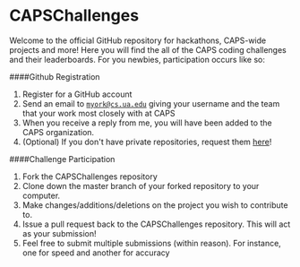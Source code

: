 CAPSChallenges
==============

Welcome to the official GitHub repository for hackathons, CAPS-wide projects and more! Here you will find the all of the CAPS coding challenges and their leaderboards. For you newbies, participation occurs like so:

####Github Registration
1. Register for a GitHub account
2. Send an email to <code>myork@cs.ua.edu</code> giving your username and the team that your work most closely with at CAPS
3. When you receive a reply from me, you will have been added to the CAPS organization.
3. (Optional) If you don't have private repositories, request them [here](https://education.github.com/discount_requests/new)!

####Challenge Participation
1. Fork the CAPSChallenges repository
2. Clone down the master branch of your forked repository to your computer.
2. Make changes/additions/deletions on the project you wish to contribute to.
3. Issue a pull request back to the CAPSChallenges repository. This will act as your submission!
4. Feel free to submit multiple submissions (within reason). For instance, one for speed and another for accuracy



